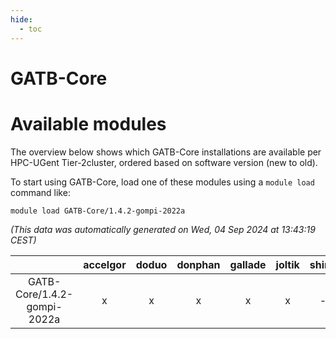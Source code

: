 ```yaml
---
hide:
  - toc
---
```


GATB-Core
=========

# Available modules


The overview below shows which GATB-Core installations are available per HPC-UGent Tier-2cluster, ordered based on software version (new to old).

To start using GATB-Core, load one of these modules using a `module load` command like:

```shell
module load GATB-Core/1.4.2-gompi-2022a
```

*(This data was automatically generated on Wed, 04 Sep 2024 at 13:43:19 CEST)*  

| |accelgor|doduo|donphan|gallade|joltik|shinx|skitty|
| :---: | :---: | :---: | :---: | :---: | :---: | :---: | :---: |
|GATB-Core/1.4.2-gompi-2022a|x|x|x|x|x|-|x|
